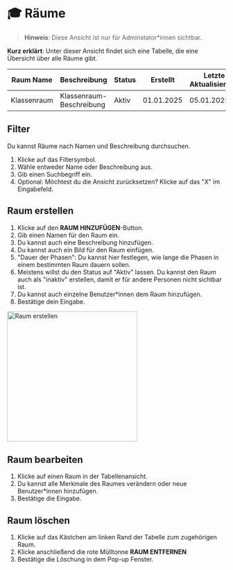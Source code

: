 # 🎓 Räume

> **Hinweis**: Diese Ansicht ist nur für Adminstator\*innen sichtbar.

**Kurz erklärt**: Unter dieser Ansicht findet sich eine Tabelle, die eine Übersicht über alle Räume gibt.

| Raum Name       | Beschreibung           | Status   | Erstellt         | Letzte Aktualisierung |
|------------------|------------------------|----------|------------------|-----------------------|
| Klassenraum  | Klassenraum-Beschreibung | Aktiv    | 01.01.2025       | 05.01.2025           |

## Filter
Du kannst Räume nach Namen und Beschreibung durchsuchen.

1. Klicke auf das Filtersymbol.
2. Wähle entweder Name oder Beschreibung aus.
3. Gib einen Suchbegriff ein.
4. Optional: Möchtest du die Ansicht zurücksetzen? Klicke auf das "X" im Eingabefeld.

## Raum erstellen

1. Klicke auf den **RAUM HINZUFÜGEN**-Button.
3. Gib einen Namen für den Raum ein.
4. Du kannst auch eine Beschreibung hinzufügen.
5. Du kannst auch ein Bild für den Raum einfügen.
5. "Dauer der Phasen": Du kannst hier festlegen, wie lange die Phasen in einem bestimmten Raum dauern sollen.
6. Meistens willst du den Status auf "Aktiv" lassen. Du kannst den Raum auch als "inaktiv" erstellen, damit er für andere Personen nicht sichtbar ist.
7. Du kannst auch einzelne Benutzer\*innen dem Raum hinzufügen.
7. Bestätige dein Eingabe.

<img src="/screenshots/raum_hinzufügen.png" alt="Raum erstellen" style="height: 300px;">

## Raum bearbeiten
1. Klicke auf einen Raum in der Tabellenansicht.
2. Du kannst alle Merkmale des Raumes verändern oder neue Benutzer\*innen hinzufügen.
4. Bestätige die Eingabe.

## Raum löschen
1. Klicke auf das Kästchen am linken Rand der Tabelle zum zugehörigen Raum.
2. Klicke anschließend die rote Mülltonne **RAUM ENTFERNEN**
3. Bestätige die Löschung in dem Pop-up Fenster.
